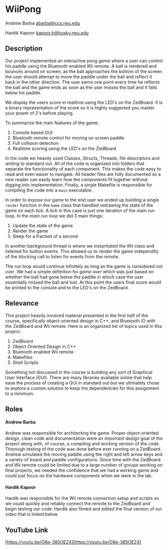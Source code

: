 WiiPong
=======

Andrew Barba [abarba@ccs.neu.edu](abarba@ccs.neu.edu)

Hardik Kapoor [kapoor.h@husky.neu.edu](kapoor.h@husky.neu.edu)

## Description

Our project implemented an interactive pong game where a user can control his paddle using the Bluetooth enabled Wii remote. A ball is rendered and bounces around on screen, as the ball approaches the bottom of the screen the user should attempt to move the paddle under the ball and reflect it back in the other direction. The user earns one point every time he reflects the ball and the game ends as soon as the user misses the ball and it falls below his paddle.

We display the users score in realtime using the LED's on the ZedBoard. It is a binary representation of the score so it is highly suggested you master your power of 2's before playing.

To summarize the main features of the game:

1. Console based GUI
2. Bluetooth remote control for moving on screen paddle
3. Full collision detection
4. Realtime scoring using the LED's on the ZedBoard

In the code we heavily used Classes, Structs, Threads, file descriptors and writing to standard out. All of the code is organized into folders that separate the functionality of each component. This makes the code easy to read and even easier to navigate. All header files are fully documented so a new reader can easily learn how the components fit together without digging into implementation. Finally, a single Makefile is responsible for compiling the code into a `main` executable.

In order to expose our game to the end user we ended up building a single `render` function in the `Game` class that handled redrawing the state of the game on each *tick*. A *tick* in this case is just one iteration of the main run loop. In the *main* run loop we did 3 main things:

1. Update the state of the game
2. Render the game
3. Sleep for a fraction of a second

In another background thread is where we instantiated the Wii class and listened for button events. This allowed us to render the game independtly of the blocking call to listen for events from the remote.

The run loop would continue infinitely as long as the game is considered *not over*. We had a simple definition for *game over* which was just based on whether the ball had gone below the paddle in which case the user essentially missed the ball and lost. At this point the users final score would be printed to the console and to the LED's on the ZedBoard.

## Relevance
This project heavily involved material presented in the first half of the course, specifically object-oriented design in C++, and Bluetooth IO with the ZedBoard and Wii remote. Here is an organized list of topics used in this project:

1. ZedBoard
2. Object Oriented Design in C++
3. Bluetooth enabled Wii remote
4. Makefiles
5. Shell Scripts

Something not discussed in the course is building any sort of Graphical User Interface (GUI). There are many libraries available online that help ease the process of creating a GUI in standard out but we ultimately chose to explore a custom solution to keep the dependencies for this assignment to a minimum.

## Roles

#### Andrew Barba
Andrew was responsible for architecting the game. Proper object-oriented design, clean code and documentation were an important design goal of the project along with, of course, a compiling and working version of the code. Thorough testing of the code was done before ever running on a ZedBoard. Andrew simulated the moving paddle using the right and left arrow keys and a variety of board and paddle configurations. Since time with the ZedBoard and Wii remote could be limited due to a large number of groups working on final projects, we needed the confidence that we had a working game and could just focus on the hardware components when we were in the lab.

#### Hardik Kapoor
Hardik was responsible for the Wii remote connection setup and scripts so we could quickly and reliably connect the remote to the ZedBoard and begin testing our code. Hardik also filmed and edited the final version of our video that is linked below.

## YouTube Link

[https://youtu.be/O8p-385OEZ4](https://youtu.be/O8p-385OEZ4)
